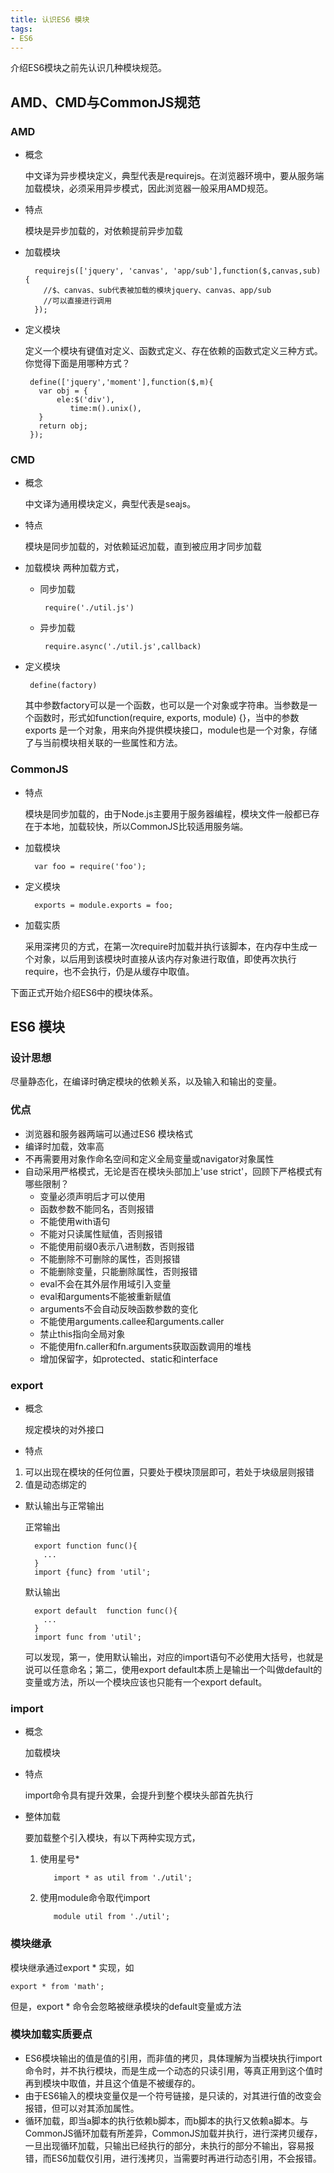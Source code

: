 ```yaml
---
title: 认识ES6 模块
tags: 
- ES6
---
```


介绍ES6模块之前先认识几种模块规范。

## AMD、CMD与CommonJS规范
### AMD
- 概念
  
  中文译为异步模块定义，典型代表是requirejs。在浏览器环境中，要从服务端加载模块，必须采用异步模式，因此浏览器一般采用AMD规范。
- 特点
  
  模块是异步加载的，对依赖提前异步加载
- 加载模块

		requirejs(['jquery', 'canvas', 'app/sub'],function($,canvas,sub) {
          //$、canvas、sub代表被加载的模块jquery、canvas、app/sub
		  //可以直接进行调用
		});
- 定义模块 		

  定义一个模块有键值对定义、函数式定义、存在依赖的函数式定义三种方式。你觉得下面是用哪种方式？

       define(['jquery','moment'],function($,m){
	     var obj = {
		 	 ele:$('div'),
			    time:m().unix(),
		 }
	     return obj;
	   });
	   
<!--more-->
	
### CMD
- 概念
  
  中文译为通用模块定义，典型代表是seajs。
- 特点
  
  模块是同步加载的，对依赖延迟加载，直到被应用才同步加载
- 加载模块
两种加载方式，
	 - 同步加载
	 
	   		require('./util.js')	
	 - 异步加载
	
	   	    require.async('./util.js',callback)
- 定义模块
   
	   define(factory)

    其中参数factory可以是一个函数，也可以是一个对象或字符串。当参数是一个函数时，形式如function(require, exports, module) {}，当中的参数exports 是一个对象，用来向外提供模块接口，module也是一个对象，存储了与当前模块相关联的一些属性和方法。


### CommonJS
- 特点

  模块是同步加载的，由于Node.js主要用于服务器编程，模块文件一般都已存在于本地，加载较快，所以CommonJS比较适用服务端。
- 加载模块

		var foo = require('foo');

- 定义模块

		exports = module.exports = foo;
- 加载实质

  采用深拷贝的方式，在第一次require时加载并执行该脚本，在内存中生成一个对象，以后用到该模块时直接从该内存对象进行取值，即使再次执行require，也不会执行，仍是从缓存中取值。

下面正式开始介绍ES6中的模块体系。

## ES6 模块
### 设计思想
尽量静态化，在编译时确定模块的依赖关系，以及输入和输出的变量。
### 优点
- 浏览器和服务器两端可以通过ES6 模块格式
- 编译时加载，效率高
- 不再需要用对象作命名空间和定义全局变量或navigator对象属性
- 自动采用严格模式，无论是否在模块头部加上'use strict'，回顾下严格模式有哪些限制？
	- 变量必须声明后才可以使用
	- 函数参数不能同名，否则报错
	- 不能使用with语句
	- 不能对只读属性赋值，否则报错
	- 不能使用前缀0表示八进制数，否则报错
	- 不能删除不可删除的属性，否则报错
	- 不能删除变量，只能删除属性，否则报错
	- eval不会在其外层作用域引入变量
	- eval和arguments不能被重新赋值
	- arguments不会自动反映函数参数的变化
	- 不能使用arguments.callee和arguments.caller
	- 禁止this指向全局对象
	- 不能使用fn.caller和fn.arguments获取函数调用的堆栈
	- 增加保留字，如protected、static和interface

### export
- 概念

  规定模块的对外接口
- 特点
1. 可以出现在模块的任何位置，只要处于模块顶层即可，若处于块级层则报错
2. 值是动态绑定的
- 默认输出与正常输出

  正常输出

		export function func(){
		  ...
		}
		import {func} from 'util';
		
  默认输出

		export default  function func(){
		  ...
		}
		import func from 'util';

   可以发现，第一，使用默认输出，对应的import语句不必使用大括号，也就是说可以任意命名；第二，使用export default本质上是输出一个叫做default的变量或方法，所以一个模块应该也只能有一个export default。

### import
- 概念

  加载模块
- 特点

  import命令具有提升效果，会提升到整个模块头部首先执行
- 整体加载

  要加载整个引入模块，有以下两种实现方式，
  1. 使用星号*

			import * as util from './util';
  2. 使用module命令取代import

	    	module util from './util';

### 模块继承
模块继承通过export * 实现，如

	export * from 'math';
但是，export * 命令会忽略被继承模块的default变量或方法

### 模块加载实质要点
- ES6模块输出的值是值的引用，而非值的拷贝，具体理解为当模块执行import命令时，并不执行模块，而是生成一个动态的只读引用，等真正用到这个值时再到模块中取值，并且这个值是不被缓存的。
- 由于ES6输入的模块变量仅是一个符号链接，是只读的，对其进行值的改变会报错，但可以对其添加属性。
- 循环加载，即当a脚本的执行依赖b脚本，而b脚本的执行又依赖a脚本。与CommonJS循环加载有所差异，CommonJS加载并执行，进行深拷贝缓存，一旦出现循环加载，只输出已经执行的部分，未执行的部分不输出，容易报错，而ES6加载仅引用，进行浅拷贝，当需要时再进行动态引用，不会报错。